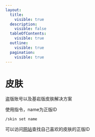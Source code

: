 ```yaml
---
layout:
  title:
    visible: true
  description:
    visible: false
  tableOfContents:
    visible: true
  outline:
    visible: true
  pagination:
    visible: true
---
```


# 皮肤

盗版账号以及基岩版皮肤解决方案

使用指令，name为正版ID

`/skin set name`

可以访问[网站](https://namemc.com/)查找自己喜欢的皮肤的正版ID
